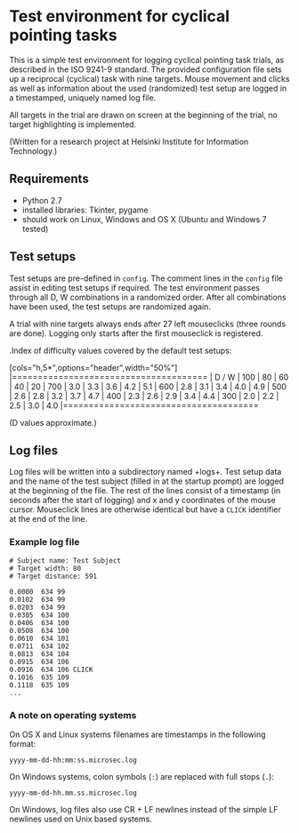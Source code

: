 Test environment for cyclical pointing tasks
============================================

This is a simple test environment for logging cyclical pointing task trials, as described in the ISO 9241-9 standard. The provided configuration file sets up a reciprocal (cyclical) task with nine targets. Mouse movement and clicks as well as information about the used (randomized) test setup are logged in a timestamped, uniquely named log file.

All targets in the trial are drawn on screen at the beginning of the trial, no target highlighting is implemented.

(Written for a research project at Helsinki Institute for Information Technology.)

Requirements
------------
- Python 2.7
- installed libraries: Tkinter, pygame
- should work on Linux, Windows and OS X (Ubuntu and Windows 7 tested)

Test setups
-----------

Test setups are pre-defined in `config`. The comment lines in the `config` file assist in editing test setups if required. The test environment passes through all D, W combinations in a randomized order. After all combinations have been used, the test setups are randomized again.

A trial with nine targets always ends after 27 left mouseclicks (three rounds are done). Logging only starts after the first mouseclick is registered.

.Index of difficulty values covered by the default test setups:

[cols="h,5*",options="header",width="50%"]
|======================================
| D / W | 100 | 80  | 60  | 40  | 20
| 700   | 3.0 | 3.3 | 3.6 | 4.2 | 5.1
| 600   | 2.8 | 3.1 | 3.4 | 4.0 | 4.9
| 500   | 2.6 | 2.8 | 3.2 | 3.7 | 4.7
| 400   | 2.3 | 2.6 | 2.9 | 3.4 | 4.4
| 300   | 2.0 | 2.2 | 2.5 | 3.0 | 4.0
|======================================

(D values approximate.)

Log files
---------

Log files will be written into a subdirectory named +logs+. Test setup data and the name of the test subject (filled in at the startup prompt) are logged at the beginning of the file. The rest of the lines consist of a timestamp (in seconds after the start of logging) and x and y coordinates of the mouse cursor. Mouseclick lines are otherwise identical but have a `CLICK` identifier at the end of the line.

### Example log file

    # Subject name: Test Subject
    # Target width: 80
    # Target distance: 591

    0.0000	634	99
    0.0102	634	99
    0.0203	634	99
    0.0305	634	100
    0.0406	634	100
    0.0508	634	100
    0.0610	634	101
    0.0711	634	102
    0.0813	634	104
    0.0915	634	106
    0.0916	634	106	CLICK
    0.1016	635	109
    0.1118	635	109
    ...

### A note on operating systems

On OS X and Linux systems filenames are timestamps in the following format:

`yyyy-mm-dd-hh:mm:ss.microsec.log`

On Windows systems, colon symbols (`:`) are replaced with full stops (`.`):

`yyyy-mm-dd-hh.mm.ss.microsec.log`

On Windows, log files also use CR + LF newlines instead of the simple LF newlines used on Unix based systems.
